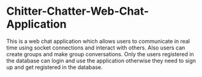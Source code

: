 # Chitter-Chatter-Web-Chat-Application
This is a web chat application which allows users to communicate in real time using socket connections and interact with others. Also users can create groups and make group conversations. Only the users registered in the database can login and use the application otherwise they need to sign up and get registered in the database.
